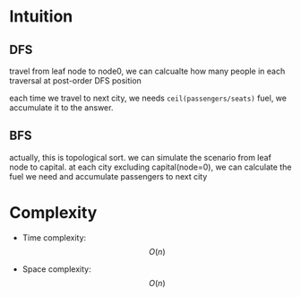 # Intuition
<!-- Describe your first thoughts on how to solve this problem. -->
## DFS
travel from leaf node to node0, we can calcualte how many people in each traversal at post-order DFS position

each time we travel to next city, we needs `ceil(passengers/seats)` fuel, we accumulate it to the answer.

## BFS
actually, this is topological sort.
we can simulate the scenario from leaf node to capital.
at each city excluding capital(node=0), we can calculate the fuel we need and accumulate passengers to next city

# Complexity
- Time complexity:
$$O(n)$$

- Space complexity:
$$O(n)$$
